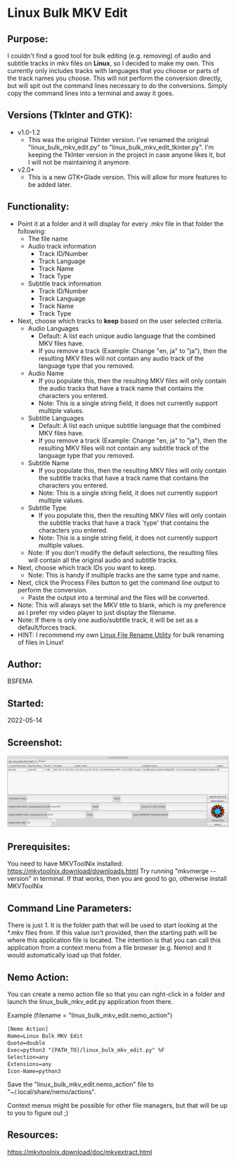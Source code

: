 # Linux Bulk MKV Edit

## Purpose:
I couldn't find a good tool for bulk editing (e.g. removing) of audio and subtitle tracks in mkv files on **Linux**, so I decided to make my own.  This currently only includes tracks with languages that you choose or parts of the track names you choose.  This will not perform the conversion directly, but will spit out the command lines necessary to do the conversions.  Simply copy the command lines into a terminal and away it goes.

## Versions (TkInter and GTK):

* v1.0-1.2
  * This was the original TkInter version.  I've renamed the original "linux_bulk_mkv_edit.py" to "linux_bulk_mkv_edit_tkinter.py".  I'm keeping the TkInter version in the project in case anyone likes it, but I will not be maintaining it anymore.
* v2.0+
  * This is a new GTK+Glade version.  This will allow for more features to be added later.

## Functionality:
* Point it at a folder and it will display for every .mkv file in that folder the following:
  * The file name
  * Audio track information
    * Track ID/Number
    * Track Language
    * Track Name
    * Track Type
  * Subtitle track information
    * Track ID/Number
    * Track Language
    * Track Name
    * Track Type
* Next, choose which tracks to **keep** based on the user selected criteria.
  * Audio Languages
    * Default:  A list each unique audio language that the combined MKV files have.
    * If you remove a track (Example:  Change "en, ja" to "ja"), then the resulting MKV files will not contain any audio track of the language type that you removed.
  * Audio Name
    * If you populate this, then the resulting MKV files will only contain the audio tracks that have a track name that contains the characters you entered.
    * Note:  This is a single string field, it does not currently support multiple values.
  * Subtitle Languages
    * Default:  A list each unique subtitle language that the combined MKV files have.
    * If you remove a track (Example:  Change "en, ja" to "ja"), then the resulting MKV files will not contain any subtitle track of the language type that you removed.
  * Subtitle Name
    * If you populate this, then the resulting MKV files will only contain the subtitle tracks that have a track name that contains the characters you entered.
    * Note:  This is a single string field, it does not currently support multiple values.
  * Subtitle Type
    * If you populate this, then the resulting MKV files will only contain the subtitle tracks that have a track 'type' that contains the characters you entered.
    * Note:  This is a single string field, it does not currently support multiple values.
  * Note:  If you don't modify the default selections, the resulting files will contain all the original audio and subtitle tracks.
* Next, choose which track IDs you want to keep.
  * Note:  This is handy if multiple tracks are the same type and name.
* Next, click the Process Files button to get the command line output to perform the conversion.
  * Paste the output into a terminal and the files will be converted.
* Note:  This will always set the MKV title to blank, which is my preference as I prefer my video player to just display the filename.
* Note:  If there is only one audio/subtitle track, it will be set as a default/forces track. 
* HINT:  I recommend my own [Linux File Rename Utility](https://github.com/BSFEMA/linux_file_rename_utility) for bulk renaming of files in Linux! 

## Author:
BSFEMA

## Started:
2022-05-14

## Screenshot:
![screenshot](https://raw.githubusercontent.com/BSFEMA/linux_bulk_mkv_edit/master/screenshot/screenshot.png)

## Prerequisites:
You need to have MKVToolNix installed:  https://mkvtoolnix.download/downloads.html  Try running "mkvmerge --version" in terminal.  If that works, then you are good to go, otherwise install MKVToolNix

## Command Line Parameters:
There is just 1.  It is the folder path that will be used to start looking at the *.mkv files from.  If this value isn't provided, then the starting path will be where this application file is located.  The intention is that you can call this application from a context menu from a file browser (e.g. Nemo) and it would automatically load up that folder.

## Nemo Action:

You can create a nemo action file so that you can right-click in a folder and launch the linux_bulk_mkv_edit.py application from there.

Example (filename = "linux_bulk_mkv_edit.nemo_action") 

    [Nemo Action]
    Name=Linux Bulk MKV Edit
    Quote=double
    Exec=python3 "[PATH_TO]/linux_bulk_mkv_edit.py" %F
    Selection=any
    Extensions=any
    Icon-Name=python3

Save the "linux_bulk_mkv_edit.nemo_action" file to "~/.local/share/nemo/actions".

Context menus might be possible for other file managers, but that will be up to you to figure out ;)

## Resources:
https://mkvtoolnix.download/doc/mkvextract.html
